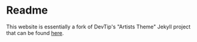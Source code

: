 # Readme

This website is essentially a fork of DevTip's "Artists Theme" Jekyll project that can be found [here](https://github.com/DevTips/Artists-Theme).
